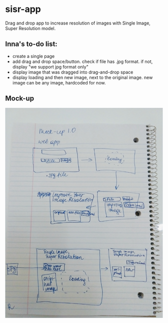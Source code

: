 # sisr-app
Drag and drop app to increase resolution of images with Single Image, Super Resolution model.

## Inna's to-do list:
* create a single page
* add drag and drop space/button. check if file has .jpg format. if not, display "we support jpg format only"
* display image that was dragged into drag-and-drop space
* display loading and then new image, next to the original image. new image can be any image, hardcoded for now.

## Mock-up 
![Mock-up v1.0](IMG_20190830_125427747.jpg?raw=true "Mock-up v1.0")
